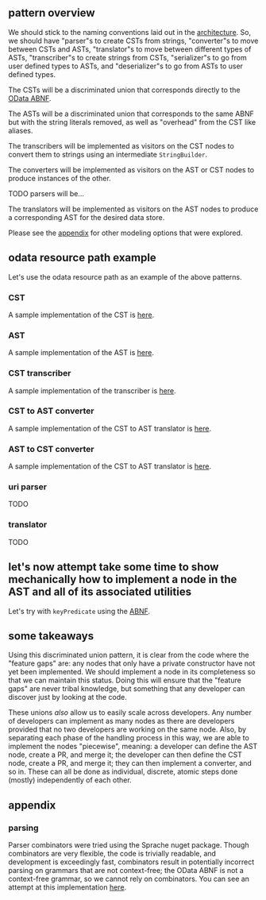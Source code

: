 ## pattern overview

We should stick to the naming conventions laid out in the [architecture](./architecture.md). So, we should have "parser"s to create CSTs from strings, "converter"s to move between CSTs and ASTs, "translator"s to move between different types of ASTs, "transcriber"s to create strings from CSTs, "serializer"s to go from user defined types to ASTs, and "deserializer"s to go from ASTs to user defined types. 

The CSTs will be a discriminated union that corresponds directly to the [OData ABNF](https://docs.oasis-open.org/odata/odata/v4.01/cs01/abnf/odata-abnf-construction-rules.txt).

The ASTs will be a discriminated union that corresponds to the same ABNF but with the string literals removed, as well as "overhead" from the CST like aliases. 

The transcribers will be implemented as visitors on the CST nodes to convert them to strings using an intermediate `StringBuilder`.

The converters will be implemented as visitors on the AST or CST nodes to produce instances of the other.

TODO parsers will be...

The translators will be implemented as visitors on the AST nodes to produce a corresponding AST for the desired data store.

Please see the [appendix](#appendix) for other modeling options that were explored.

## odata resource path example

Let's use the odata resource path as an example of the above patterns.

### CST

A sample implementation of the CST is [here](../odata/Root/OdataResourcePath/ConcreteSyntaxTreeNodes/OdataRelativeUri.cs).

### AST

A sample implementation of the AST is [here](../odata/Root/OdataResourcePath/AbstractSyntaxTreeNodes/OdataRelativeUri.cs).

### CST transcriber

A sample implementation of the transcriber is [here](../odata/Root/OdataResourcePath/Transcribers/OdataRelativeUriTranscriber.cs).

### CST to AST converter

A sample implementation of the CST to AST translator is [here](../odata/Root/OdataResourcePath/CstToAstTranslators/OdataRelativeUriTranslator.cs).

### AST to CST converter

A sample implementation of the CST to AST translator is [here](../odata/Root/OdataResourcePath/AstToCstTranslators/OdataRelativeUriTranslator.cs).

### uri parser

TODO

### translator

TODO

## let's now attempt take some time to show mechanically how to implement a node in the AST and all of its associated utilities

Let's try with `keyPredicate` using the [ABNF](https://docs.oasis-open.org/odata/odata/v4.01/cs01/abnf/odata-abnf-construction-rules.txt).

## some takeaways

Using this discriminated union pattern, it is clear from the code where the "feature gaps" are: any nodes that only have a private constructor have not yet been implemented. We should implement a node in its completeness so that we can maintain this status. Doing this will ensure that the "feature gaps" are never tribal knowledge, but something that any developer can discover just by looking at the code.

These unions *also* allow us to easily scale across developers. Any number of developers can implement as many nodes as there are developers provided that no two developers are working on the same node. Also, by separating each phase of the handling process in this way, we are able to implement the nodes "piecewise", meaning: a developer can define the AST node, create a PR, and merge it; the developer can then define the CST node, create a PR, and merge it; they can then implement a converter, and so in. These can all be done as individual, discrete, atomic steps done (mostly) independently of each other. 

## appendix

### parsing

Parser combinators were tried using the Sprache nuget package. Though combinators are very flexible, the code is trivially readable, and development is exceedingly fast, combinators result in potentially incorrect parsing on grammars that are not context-free; the OData ABNF is not a context-free grammar, so we cannot rely on combinators. You can see an attempt at this implementation [here](https://github.com/OData/odata.net/blob/corranrogue9/framework/interfacesanddatatypes/odata/Root/OdataResourcePath/CombinatorParsers/OdataRelativeUriParser.cs).
